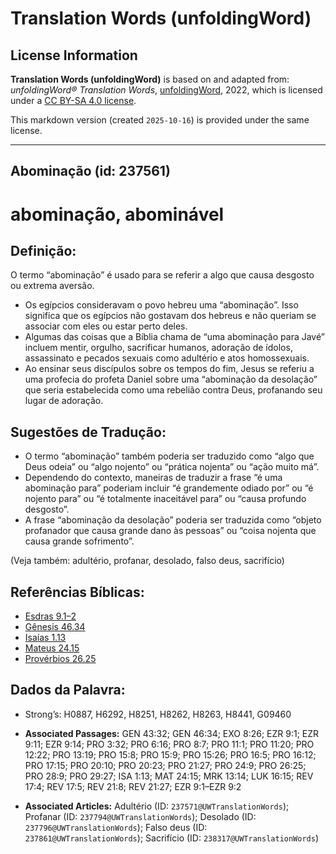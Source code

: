 # Translation Words (unfoldingWord)

## License Information

**Translation Words (unfoldingWord)** is based on and adapted from: _unfoldingWord® Translation Words_, [unfoldingWord](https://unfoldingword.org/utw), 2022, which is licensed under a [CC BY-SA 4.0 license](https://creativecommons.org/licenses/by-sa/4.0/legalcode.en).

This markdown version (created `2025-10-16`) is provided under the same license.



--------------------------------

## Abominação (id: 237561)

abominação, abominável
======================

Definição:
----------

O termo “abominação” é usado para se referir a algo que causa desgosto ou extrema aversão.

* Os egípcios consideravam o povo hebreu uma “abominação”. Isso significa que os egípcios não gostavam dos hebreus e não queriam se associar com eles ou estar perto deles.
* Algumas das coisas que a Bíblia chama de “uma abominação para Javé” incluem mentir, orgulho, sacrificar humanos, adoração de ídolos, assassinato e pecados sexuais como adultério e atos homossexuais.
* Ao ensinar seus discípulos sobre os tempos do fim, Jesus se referiu a uma profecia do profeta Daniel sobre uma “abominação da desolação” que seria estabelecida como uma rebelião contra Deus, profanando seu lugar de adoração.

Sugestões de Tradução:
----------------------

* O termo “abominação” também poderia ser traduzido como “algo que Deus odeia” ou “algo nojento” ou “prática nojenta” ou “ação muito má”.
* Dependendo do contexto, maneiras de traduzir a frase “é uma abominação para” poderiam incluir “é grandemente odiado por” ou “é nojento para” ou “é totalmente inaceitável para” ou “causa profundo desgosto”.
* A frase “abominação da desolação” poderia ser traduzida como “objeto profanador que causa grande dano às pessoas” ou “coisa nojenta que causa grande sofrimento”.

(Veja também: adultério, profanar, desolado, falso deus, sacrifício)

Referências Bíblicas:
---------------------

* [Esdras 9\.1–2](https://ref.ly/Ezra9:1-Ezra9:2)
* [Gênesis 46\.34](https://ref.ly/Gen46:34)
* [Isaías 1\.13](https://ref.ly/Isa1:13)
* [Mateus 24\.15](https://ref.ly/Matt24:15)
* [Provérbios 26\.25](https://ref.ly/Prov26:25)

Dados da Palavra:
-----------------

* Strong’s: H0887, H6292, H8251, H8262, H8263, H8441, G09460

* **Associated Passages:** GEN 43:32; GEN 46:34; EXO 8:26; EZR 9:1; EZR 9:11; EZR 9:14; PRO 3:32; PRO 6:16; PRO 8:7; PRO 11:1; PRO 11:20; PRO 12:22; PRO 13:19; PRO 15:8; PRO 15:9; PRO 15:26; PRO 16:5; PRO 16:12; PRO 17:15; PRO 20:10; PRO 20:23; PRO 21:27; PRO 24:9; PRO 26:25; PRO 28:9; PRO 29:27; ISA 1:13; MAT 24:15; MRK 13:14; LUK 16:15; REV 17:4; REV 17:5; REV 21:8; REV 21:27; EZR 9:1–EZR 9:2
* **Associated Articles:** Adultério (ID: `237571@UWTranslationWords`); Profanar (ID: `237794@UWTranslationWords`); Desolado (ID: `237796@UWTranslationWords`); Falso deus (ID: `237861@UWTranslationWords`); Sacrifício (ID: `238317@UWTranslationWords`)

